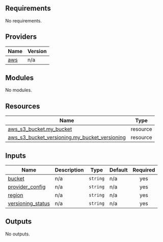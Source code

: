 ## Requirements   

No requirements.  

## Providers      

| Name | Version |
|------|---------|
| <a name="provider_aws"></a> [aws](#provider\_aws) | n/a |

## Modules

No modules.

## Resources

| Name | Type |
|------|------|
| [aws_s3_bucket.my_bucket](https://registry.terraform.io/providers/hashicorp/aws/latest/docs/resources/s3_bucket) | resource |
| [aws_s3_bucket_versioning.my_bucket_versioning](https://registry.terraform.io/providers/hashicorp/aws/latest/docs/resources/s3_bucket_versioning) | resource |

## Inputs

| Name | Description | Type | Default | Required |
|------|-------------|------|---------|:--------:|
| <a name="input_bucket"></a> [bucket](#input\_bucket) | n/a | `string` | n/a | yes |
| <a name="input_provider_config"></a> [provider\_config](#input\_provider\_config) | n/a | `string` | n/a | yes |
| <a name="input_region"></a> [region](#input\_region) | n/a | `string` | n/a | yes |
| <a name="input_versioning_status"></a> [versioning\_status](#input\_versioning\_status) | n/a | `string` | n/a | yes |

## Outputs

No outputs.
